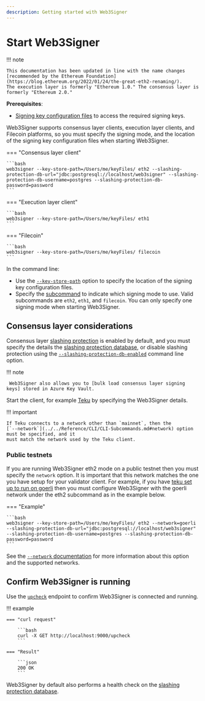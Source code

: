 ```yaml
---
description: Getting started with Web3Signer
---
```


# Start Web3Signer

!!! note

    This documentation has been updated in line with the name changes [recommended by the Ethereum Foundation](https://blog.ethereum.org/2022/01/24/the-great-eth2-renaming/).
    The execution layer is formerly "Ethereum 1.0." The consensus layer is formerly "Ethereum 2.0."

**Prerequisites**:

* [Signing key configuration files] to access the required signing keys.

Web3Signer supports consensus layer clients, execution layer clients, and Filecoin platforms, so you must specify the
signing mode, and the location of the signing key configuration files when starting Web3Signer.

=== "Consensus layer client"

    ```bash
    web3signer --key-store-path=/Users/me/keyFiles/ eth2 --slashing-protection-db-url="jdbc:postgresql://localhost/web3signer" --slashing-protection-db-username=postgres --slashing-protection-db-password=password
    ```

=== "Execution layer client"

    ```bash
    web3signer --key-store-path=/Users/me/keyFiles/ eth1
    ```

=== "Filecoin"

    ```bash
    web3signer --key-store-path=/Users/me/keyFiles/ filecoin
    ```

In the command line:

* Use the [`--key-store-path`](../../Reference/CLI/CLI-Syntax.md#key-store-path) option to specify
    the location of the signing key configuration files.
* Specify the [subcommand] to indicate which signing mode to use. Valid subcommands are `eth2`, `eth1`,
    and `filecoin`. You can only specify one signing mode when starting Web3Signer.

## Consensus layer considerations

Consensus layer [slashing protection] is enabled by default, and you must specify
the details the [slashing protection database], or disable slashing protection using the
[`--slashing-protection-db-enabled`](../../Reference/CLI/CLI-Subcommands.md#slashing-protection-enabled)
command line option.

!!! note

     Web3Signer also allows you to [bulk load consensus layer signing keys] stored in Azure Key Vault.

Start the client, for example [Teku] by specifying the Web3Signer details.

!!! important

    If Teku connects to a network other than `mainnet`, then the
    [`--network`](../../Reference/CLI/CLI-Subcommands.md#network) option must be specified, and it
    must match the network used by the Teku client.

### Public testnets

If you are running Web3Signer eth2 mode on a public testnet then you must specify the `network` option.
It is important that this network matches the one you have setup for your validator client.
For example, if you have [teku set up to run on goerli](https://docs.teku.consensys.net/en/latest/HowTo/Get-Started/Connect/Connect-To-Testnet/#sync-the-execution-layer-network)
then you must configure Web3Signer with the goerli network under the eth2 subcommand as in the example below.

=== "Example"

    ```bash
    web3signer --key-store-path=/Users/me/keyFiles/ eth2 --network=goerli --slashing-protection-db-url="jdbc:postgresql://localhost/web3signer" --slashing-protection-db-username=postgres --slashing-protection-db-password=password
    ```

See the [`--network` documentation](../../Reference/CLI/CLI-Subcommands.md#network) for more information about this option and the supported networks.

## Confirm Web3Signer is running

Use the [`upcheck`](https://consensys.github.io/web3signer/web3signer-eth2.html#tag/Server-Status) endpoint
to confirm Web3Signer is connected and running.

!!! example

    === "curl request"

        ```bash
        curl -X GET http://localhost:9000/upcheck
        ```

    === "Result"

        ```json
        200 OK
        ```

Web3Signer by default also performs a health check on the
[slashing protection database](../../HowTo/Configure-Slashing-Protection.md#slashing-protection-health-check).

<!-- Links -->
[Signing key configuration files]: ../Use-Signing-Keys.md
[Teku]: https://docs.teku.consensys.net/en/latest/HowTo/External-Signer/Use-External-Signer/
[subcommand]: ../../Reference/CLI/CLI-Subcommands.md
[bulk load consensus layer signing keys]: ../Use-Signing-Keys.md#bulk-loading-consensus-layer-keys
[slashing protection]: ../../Concepts/Slashing-Protection.md
[slashing protection database]: ../../HowTo/Configure-Slashing-Protection.md
